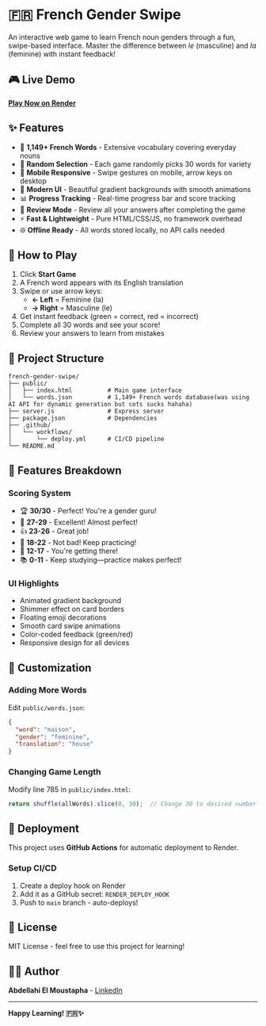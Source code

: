 # 🇫🇷 French Gender Swipe

An interactive web game to learn French noun genders through a fun, swipe-based interface. Master the difference between *le* (masculine) and *la* (feminine) with instant feedback!

## 🎮 Live Demo

**[Play Now on Render](https://french-gender-swipe.onrender.com)** 

## ✨ Features

- 🎯 **1,149+ French Words** - Extensive vocabulary covering everyday nouns
- 🎲 **Random Selection** - Each game randomly picks 30 words for variety
- 📱 **Mobile Responsive** - Swipe gestures on mobile, arrow keys on desktop
- 🎨 **Modern UI** - Beautiful gradient backgrounds with smooth animations
- 📊 **Progress Tracking** - Real-time progress bar and score tracking
- 📝 **Review Mode** - Review all your answers after completing the game
- ⚡ **Fast & Lightweight** - Pure HTML/CSS/JS, no framework overhead
- 🌐 **Offline Ready** - All words stored locally, no API calls needed


## 🎯 How to Play

1. Click **Start Game**
2. A French word appears with its English translation
3. Swipe or use arrow keys:
   - **← Left** = Feminine (la)
   - **→ Right** = Masculine (le)
4. Get instant feedback (green = correct, red = incorrect)
5. Complete all 30 words and see your score!
6. Review your answers to learn from mistakes


## 📁 Project Structure

```
french-gender-swipe/
├── public/
│   ├── index.html          # Main game interface
│   └── words.json          # 1,149+ French words database(was using AI API for dynamic generation but cots sucks hahaha)
├── server.js               # Express server
├── package.json            # Dependencies
├── .github/
│   └── workflows/
│       └── deploy.yml      # CI/CD pipeline
└── README.md
```

## 🎨 Features Breakdown

### Scoring System
- 🏆 **30/30** - Perfect! You're a gender guru!
- 🎉 **27-29** - Excellent! Almost perfect!
- 👍 **23-26** - Great job!
- 🙂 **18-22** - Not bad! Keep practicing!
- 🤔 **12-17** - You're getting there!
- 📚 **0-11** - Keep studying—practice makes perfect!

### UI Highlights
- Animated gradient background
- Shimmer effect on card borders
- Floating emoji decorations
- Smooth card swipe animations
- Color-coded feedback (green/red)
- Responsive design for all devices

## 🔧 Customization

### Adding More Words

Edit `public/words.json`:

```json
{
  "word": "maison",
  "gender": "feminine",
  "translation": "house"
}
```

### Changing Game Length

Modify line 785 in `public/index.html`:

```javascript
return shuffle(allWords).slice(0, 30);  // Change 30 to desired number
```

## 🚢 Deployment

This project uses **GitHub Actions** for automatic deployment to Render.

### Setup CI/CD

1. Create a deploy hook on Render
2. Add it as a GitHub secret: `RENDER_DEPLOY_HOOK`
3. Push to `main` branch - auto-deploys!

## 📝 License

MIT License - feel free to use this project for learning!

## 👨‍💻 Author

**Abdellahi  El Moustapha** - [LinkedIn](https://www.linkedin.com/in/abmstpha/)



---

**Happy Learning! 🇫🇷✨**
